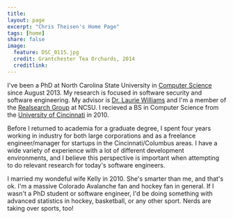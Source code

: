 ```yaml
---
title:
layout: page
excerpt: "Chris Theisen's Home Page"
tags: [home]
share: false
image:
  feature: DSC_0115.jpg
  credit: Grantchester Tea Orchards, 2014
  creditlink:
---
```


I've been a PhD at North Carolina State University in [Computer Science](http://www.csc.ncsu.edu/) since August 2013. My research is focused in software security and software engineering. My advisor is [Dr. Laurie Williams](http://collaboration.csc.ncsu.edu/laurie/) and I'm a member of the [Realsearch Group](http://www.realsearchgroup.com/realsearch/) at NCSU. I recieved a BS in Computer Science from the [University of Cincinnati](http://eecs.ceas.uc.edu/) in 2010.

Before I returned to academia for a graduate degree, I spent four years working in industry for both large corporations and as a freelance engineer/manager for startups in the Cincinnati/Columbus areas. I have a wide variety of experience with a lot of different development environments, and I believe this perspective is important when attempting to do relevant research for today's software engineers.

I married my wondeful wife Kelly in 2010. She's smarter than me, and that's ok. I'm a massive Colorado Avalanche fan and hockey fan in general. If I wasn't a PhD student or software engineer, I'd be doing something with advanced statistics in hockey, basketball, or any other sport. Nerds are taking over sports, too! 